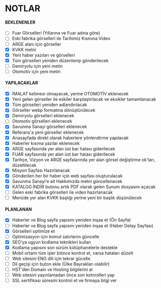 # NOTLAR
#### BEKLENENLER
- [ ] Fuar Görselleri (Yıllarına ve Fuar adına göre)
- [ ] Eski fabrika görselleri ile Tarihimiz Kısmına Video
- [ ] ARGE alanı için görseller
- [x] KVKK metni
- [x] Yeni haber yazıları ve görselleri
- [x] Tüm görselleri yeniden düzenlenip gönderilecek
- [ ] Demiryolu için yeni metin
- [ ] Otomotiv için yeni metin

#### YAPILACAKLAR
- [x] İMALAT kelimesi olmayacak, yerine OTOMOTİV eklenecek
- [x] Yeni gelen görseller ile eskiler karşılaştırlacak ve eksikler tamamlanacak
- [x] Tüm görselleri yeniden adlandırılacak
- [x] Görseller webp formatına dönüştürülecek
- [x] Demiryolu görselleri eklenecek
- [ ] Otomotiv görselleri eklenecek
- [x] Savunma Sanayi görselleri eklenecek
- [X] Referans'a yeni görseller eklenecek
- [x] Anasayfada direkt olarak haberlere yönlendirme yapılacak
- [x] Haberler kısıma yazılar eklenecek
- [x] ARGE sayfasında yer alan üst bar hatası giderilecek
- [x] FUAR sayfasında yer alan üst bar hatası giderilecek
- [x] Tarihçe, Vizyon ve ARGE sayfalarında yer alan görsel değiştirme ok'ları, düzeltilecek
- [x] Misyon Sayfası Hazırlanacak
- [x] Gönderilen her bir haber için web sayfası oluşturulacak
- [x] Savunma Sanayi'e ait Hakkımızda metni güncellenecek
- [x] KATALOG İNDİR butonu artık PDF olarak gelen Sunum dosyasını açacak
- [ ] Gelen eski fabrika görselleri ile video hazırlanacak
- [ ] Menüde yer alan KVKK başlığı yerine yeni bir başlık düşünülecek

#### PLANLANAN
- [x] Haberler ve Blog sayfa yapısını yeniden inşaa et (Ön Sayfa)
- [ ] Haberler ve Blog sayfa yapısını yeniden inşaa et (Haber Detay Sayfası)
- [x] Görselleri optimize et
- [ ] Optimizasyon için komut satırlarını güncelle
- [x] SEO'ya ugyun kodlama teknikleri kullan
- [x] Kodlama yapısını son sürüm kütüphanelerle destekle
- [ ] Mobil ortamı tüm işler bitince kontrol et, varsa hataları düzelt
- [ ] Web sitesini ENG dili için tekrar gücelle
- [ ] Dil geçişi için buton ekle (Ülke Bayrakları olabilir)
- [ ] HST'den Domain ve Hosting bilgilerini al
- [ ] Web sitesini yayınlamadan önce son kotnrolleri yap
- [ ] SSL sertifikası süresini kontrol et ve firmaya bilgi ver